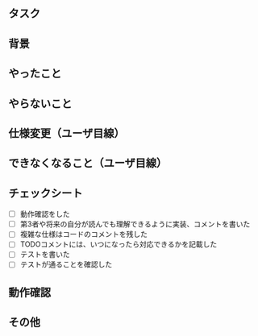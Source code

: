 ## タスク

<!-- issueなどのリンクを貼る -->

## 背景

<!-- このプルリクを作成する背景を書く -->

## やったこと

<!-- このプルリクで何をしたのか -->

## やらないこと

<!-- このプルリクでやらないことは何か（あるなら書く。やらない場合は、いつやるのかを明記する。）-->

## 仕様変更（ユーザ目線）

<!-- 何ができるようになるのか（あれば。無いなら「無し」でOK）-->

## できなくなること（ユーザ目線）

<!-- 何ができなくなるのか（あれば。無いなら「無し」でOK）-->
## チェックシート

- [ ] 動作確認をした
- [ ] 第3者や将来の自分が読んでも理解できるように実装、コメントを書いた
- [ ] 複雑な仕様はコードのコメントを残した
- [ ] TODOコメントには、いつになったら対応できるかを記載した
- [ ] テストを書いた
- [ ] テストが通ることを確認した

## 動作確認

<!-- どのような動作確認を行ったのか-->

## その他

<!-- レビュワーへの参考情報（実装上の懸念点や注意点などあれば記載）-->